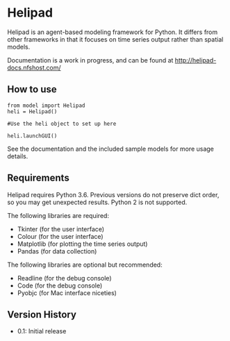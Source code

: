 # Helipad

Helipad is an agent-based modeling framework for Python. It differs from other frameworks in that it focuses on time series output rather than spatial models.

Documentation is a work in progress, and can be found at http://helipad-docs.nfshost.com/

## How to use

	from model import Helipad
	heli = Helipad()
	
	#Use the heli object to set up here
	
	heli.launchGUI()

See the documentation and the included sample models for more usage details.

## Requirements

Helipad requires Python 3.6. Previous versions do not preserve dict order, so you may get unexpected results. Python 2 is not supported.

The following libraries are required:

* Tkinter (for the user interface)
* Colour (for the user interface)
* Matplotlib (for plotting the time series output)
* Pandas (for data collection)

The following libraries are optional but recommended:

* Readline (for the debug console)
* Code (for the debug console)
* Pyobjc (for Mac interface niceties)

## Version History

* 0.1: Initial release